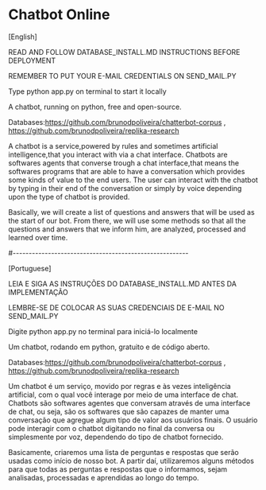 # Chatbot Online                                    

[English]

READ AND FOLLOW DATABASE_INSTALL.MD INSTRUCTIONS BEFORE DEPLOYMENT

REMEMBER TO PUT YOUR E-MAIL CREDENTIALS ON SEND_MAIL.PY

Type python app.py on terminal to start it locally

A chatbot, running on python, free and open-source.

Databases:https://github.com/brunodpoliveira/chatterbot-corpus , https://github.com/brunodpoliveira/replika-research

A chatbot is a service,powered by rules and sometimes artificial intelligence,that you interact with via a chat interface.
Chatbots are softwares agents that converse trough a chat interface,that means the softwares programs that are able to have a conversation which provides some kinds of value to the end users.
The user can interact with the chatbot by typing in their end of the conversation or simply by voice depending upon the type of chatbot is provided.

Basically, we will create a list of questions and answers that will be used as the start of our bot. From there, we will use some methods so that all the questions and answers that we inform him, are analyzed, processed and learned over time.


#-------------------------------------------------------

[Portuguese]

LEIA E SIGA AS INSTRUÇÕES DO DATABASE_INSTALL.MD ANTES DA IMPLEMENTAÇÃO

LEMBRE-SE DE COLOCAR AS SUAS CREDENCIAIS DE E-MAIL NO SEND_MAIL.PY

Digite python app.py no terminal para iniciá-lo localmente

Um chatbot, rodando em python, gratuito e de código aberto.

Databases:https://github.com/brunodpoliveira/chatterbot-corpus , https://github.com/brunodpoliveira/replika-research

Um chatbot é um serviço, movido por regras e às vezes inteligência artificial, com o qual você interage por meio de uma interface de chat.
Chatbots são softwares agentes que conversam através de uma interface de chat, ou seja, são os softwares que são capazes de manter uma conversação que agregue algum tipo de valor aos usuários finais.
O usuário pode interagir com o chatbot digitando no final da conversa ou simplesmente por voz, dependendo do tipo de chatbot fornecido.

Basicamente, criaremos uma lista de perguntas e respostas que serão usadas como início de nosso bot. A partir daí, utilizaremos alguns métodos para que todas as perguntas e respostas que o informamos, sejam analisadas, processadas e aprendidas ao longo do tempo.
